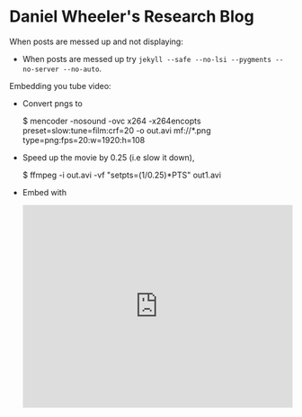 # Daniel Wheeler's Research Blog

When posts are messed up and not displaying:

 * When posts are messed up try `jekyll --safe --no-lsi --pygments --no-server --no-auto`.

Embedding you tube video:

 * Convert pngs to 
 
    $ mencoder -nosound -ovc x264 -x264encopts preset=slow:tune=film:crf=20 -o out.avi mf://*.png type=png:fps=20:w=1920:h=108
    
 * Speed up the movie by 0.25 (i.e slow it down), 
 
    $ ffmpeg -i out.avi -vf "setpts=(1/0.25)*PTS" out1.avi
    
 * Embed with 
 
    <iframe width="480" height="360" src="http://www.youtube.com/embed/qE9fYpUG3TU" frameborder="0"> </iframe>

